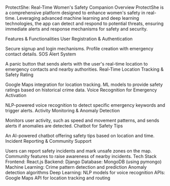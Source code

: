 ProtectShe: Real-Time Women's Safety Companion
Overview
ProtectShe is a comprehensive platform designed to enhance women's safety in real-time. Leveraging advanced machine learning and deep learning technologies, the app can detect and respond to potential threats, ensuring immediate alerts and response mechanisms for safety and security.

Features & Functionalities
User Registration & Authentication

Secure signup and login mechanisms.
Profile creation with emergency contact details.
SOS Alert System

A panic button that sends alerts with the user's real-time location to emergency contacts and nearby authorities.
Real-Time Location Tracking & Safety Rating

Google Maps integration for location tracking.
ML models to provide safety ratings based on historical crime data.
Voice Recognition for Emergency Activation

NLP-powered voice recognition to detect specific emergency keywords and trigger alerts.
Activity Monitoring & Anomaly Detection

Monitors user activity, such as speed and movement patterns, and sends alerts if anomalies are detected.
Chatbot for Safety Tips

An AI-powered chatbot offering safety tips based on location and time.
Incident Reporting & Community Support

Users can report safety incidents and mark unsafe zones on the map.
Community features to raise awareness of nearby incidents.
Tech Stack
Frontend: React.js
Backend: Django
Database: MongoDB (using pymongo)
Machine Learning:
Crime pattern detection and prediction
Anomaly detection algorithms
Deep Learning:
NLP models for voice recognition
APIs: Google Maps API for location tracking and routing

